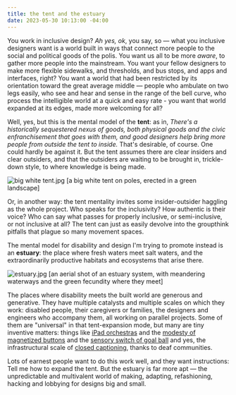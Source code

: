 ```yaml
---
title: the tent and the estuary
date: 2023-05-30 10:13:00 -04:00
---
```


You work in inclusive design? *Ah yes, ok*, you say, so — what you inclusive designers want is a world built in ways that connect more people to the social and political goods of the polis. You want us all to be more *aware*, to gather more people into the mainstream. You want your fellow designers to make more flexible sidewalks, and thresholds, and bus stops, and apps and interfaces, right? You want a world that had been restricted by its orientation toward the great average middle — people who ambulate on two legs easily, who see and hear and sense in the range of the bell curve, who process the intelligible world at a quick and easy rate - you want that world expanded at its edges, made more welcoming for all?

Well, yes, but this is the mental model of the **tent**: as in, *There's a historically sequestered nexus of goods, both physical goods and the civic enfranchisement that goes with them, and good designers help bring more people from outside the tent to inside.* That's desirable, of course. One could hardly be against it. But the tent assumes there are clear insiders and clear outsiders, and that the outsiders are waiting to be brought in, trickle-down style, to where knowledge is being made.

![big white tent.jpg](/uploads/big%20white%20tent.jpg)
[a big white tent on poles, erected in a green landscape]

Or, in another way: the tent mentality invites some insider-outsider haggling as the whole project. Who speaks for the inclusivity? How authentic is their voice? Who can say what passes for properly inclusive, or semi-inclusive, or not inclusive at all? The tent can just as easily devolve into the groupthink pitfalls that plague so many movement spaces.

The mental model for disability and design I'm trying to promote instead is an **estuary**: the place where fresh waters meet salt waters, and the extraordinarily productive habitats and ecosystems that arise there. 

![estuary.jpg](/uploads/estuary.jpg)
[an aerial shot of an estuary system, with meandering waterways and the green fecundity where they meet]

The places where disability meets the built world are generous and generative. They have multiple catalysts and multiple scales on which they work: disabled people, their caregivers or families, the designers and engineers who accompany them, all working on parallel projects. Some of them are "universal" in that tent-expansion mode, but many are tiny inventive matters: things like [iPad orchestras](https://www.fastcompany.com/3004039/how-ipads-bob-marleys-one-love-help-these-autistic-high-schoolers-make-sweet-music) and the [modesty of magnetized buttons](https://magnaready.com/)  and the [sensory switch of goal ball](https://en.wikipedia.org/wiki/Goalball) and yes, the infrastructural scale of [closed captioning](https://www.ncicap.org/history-of-cc), thanks to deaf communities.

Lots of earnest people want to do this work well, and they want instructions: Tell me how to expand the tent. But the estuary is far more apt — the unpredictable and multivalent world of making, adapting, refashioning, hacking and lobbying for designs big and small.

